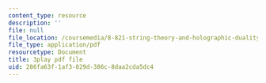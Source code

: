 ```yaml
---
content_type: resource
description: ''
file: null
file_location: /coursemedia/8-821-string-theory-and-holographic-duality-fall-2014/286fa63f1af3829d386c8daa2cda5dc4_1pkoBetgo7s.pdf
file_type: application/pdf
resourcetype: Document
title: 3play pdf file
uid: 286fa63f-1af3-829d-386c-8daa2cda5dc4
---
```

